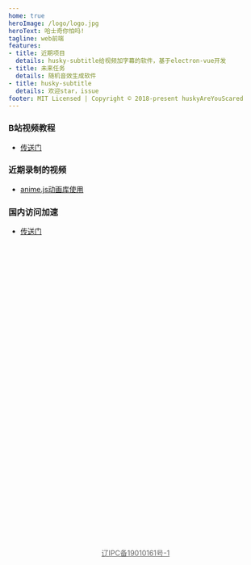 ```yaml
---
home: true
heroImage: /logo/logo.jpg
heroText: 哈士奇你怕吗!
tagline: web前端
features:
- title: 近期项目
  details: husky-subtitle给视频加字幕的软件，基于electron-vue开发
- title: 未来任务
  details: 随机音效生成软件
- title: husky-subtitle
  details: 欢迎star，issue
footer: MIT Licensed | Copyright © 2018-present huskyAreYouScared
---
```


### B站视频教程
* [传送门](https://space.bilibili.com/28125784)

### 近期录制的视频
* [anime.js动画库使用](https://www.bilibili.com/video/av80129240)

### 国内访问加速
* [传送门](https://husky_are_you_scared.gitee.io/blog/) 

<a style="color:#666;position:absolute;top:1140px;left:50%;transform:translateX(-50%);" target="_blank" href="http://www.beian.miit.gov.cn">辽IPC备19010161号-1</a>